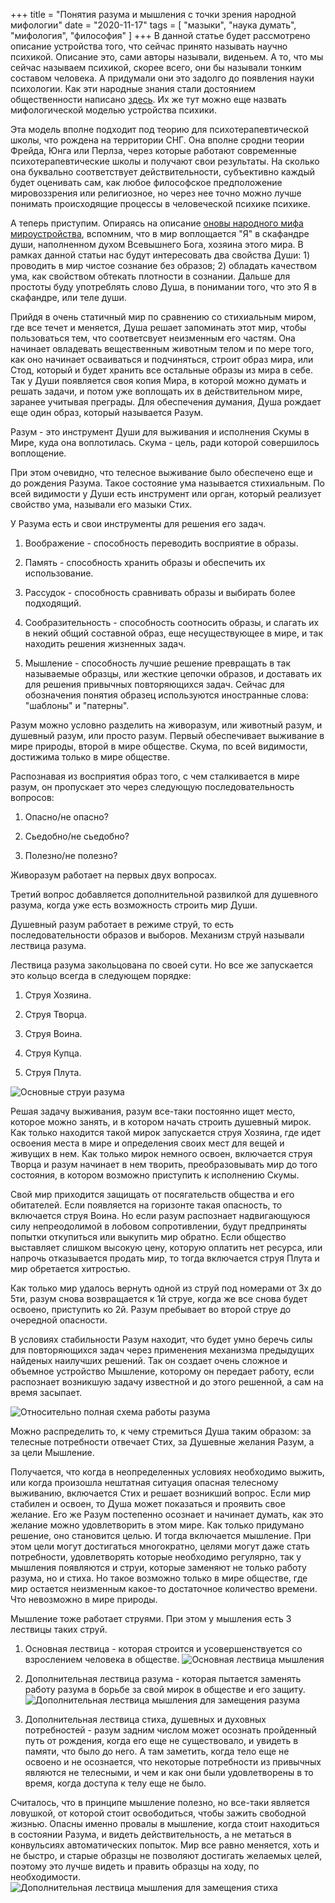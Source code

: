 +++
title = "Понятия разума и мышления с точки зрения народной мифологии"
date = "2020-11-17"
tags = [
    "мазыки",
    "наука думать",
    "мифология",
    "философия"
]
+++
В данной статье будет рассмотрено описание устройства того, что сейчас принято называть научно психикой. Описание это, сами авторы называли, виденьем. А то, что мы сейчас называем психикой, скорее всего, они бы называли тонким составом человека. А придумали они это задолго до появления науки психологии. Как эти народные знания стали достоянием общественности написано [здесь][1]. Их же тут можно еще назвать мифологической моделью устройства психики.

<!--more-->

Эта модель вполне подходит под теорию для психотерапевтической школы, что рождена на территории СНГ. Она вполне сродни теории Фрейда, Юнга или Перлза, через которые работают современные психотерапевтические школы и получают свои результаты. На сколько она буквально соответствует действительности, субъективно каждый будет оценивать сам, как любое философское предположение мировоззрения или религиозное, но через нее точно можно лучше понимать происходящие процессы в человеческой психике психике.

А теперь приступим. Опираясь на описание [оновы народного мифа мироустройства][2], вспомним, что в мир воплощается "Я" в скафандре души, наполненном духом Всевышнего Бога, хозяина этого мира.  В рамках данной статьи нас будут интересовать два свойства Души: 1) проводить в мир чистое сознание без образов; 2) обладать качеством ума, как свойством обтекать плотности в сознании.  Дальше для простоты буду употреблять слово Душа, в понимании того, что это Я в скафандре, или теле души.

Прийдя в очень статичный мир по сравнению со стихиальным миром, где все течет и меняется, Душа решает запоминать этот мир, чтобы пользоваться тем, что соответсвует неизменным его частям. Она начинает овладевать вещественным животным телом и по мере того, как оно начинает осваиваться и подчиняться, строит образ мира, или Стод, который и будет хранить все остальные образы из мира в себе. Так у Души появляется своя копия Мира, в которой можно думать и решать задачи, и потом уже воплощать их в действительном мире, заранее учитывая преграды. Для обеспечения думания, Душа рождает еще один образ, который называется Разум.

Разум - это инструмент Души для выживания и исполнения Скумы в Мире, куда она воплотилась. Скума - цель, ради которой совершилось воплощение.

При этом очевидно, что телесное выживание было обеспечено еще и до рождения Разума. Такое состояние ума называется стихиальным. По всей видимости у Души есть инструмент или орган, который реализует свойство ума, называли его мазыки Стих.

У Разума есть и свои инструменты для решения его задач. 

1. Воображение - способность переводить восприятие в образы.

2. Память - способность хранить образы и обеспечить их использование.

3. Рассудок - способность сравнивать образы и выбирать более подходящий.

4. Сообразительность - способность соотносить образы, и слагать их в некий общий составной образ, еще несуществующее в мире, и так находить решения жизненных задач.

5. Мышление - способность лучшие решение превращать в так называемые образцы, или жесткие цепочки образов, и доставать их для решения привычных повторяющихся задач. Сейчас для обозначения понятия образец используются иностранные слова: "шаблоны" и "патерны".

Разум можно условно разделить на живоразум, или животный разум, и душевный разум, или просто разум. Первый обеспечивает выживание в мире природы, второй в мире обществе. Скума, по всей видимости, достижима только в мире обществе.

Распознавая из восприятия образ того, с чем сталкивается в мире разум, он пропускает это через следующую последовательность вопросов:

1. Опасно/не опасно?

2. Сьедобно/не сьедобно?

3. Полезно/не полезно?

Живоразум работает на первых двух вопросах.

Третий вопрос добавляется дополнительной развилкой для душевного разума, когда уже есть возможность строить мир Души.

Душевный разум работает в режиме струй, то есть последовательности образов и выборов. Механизм струй называли лествица разума.

Лествица разума закольцована по своей сути. Но все же запускается это кольцо всегда в следующем порядке:

1. Струя Хозяина.

2. Струя Творца.

3. Струя Воина.

4. Струя Купца.

5. Струя Плута.

![Основные струи разума](/images/raz-and-mishl/razum-osnov.jpg)

Решая задачу выживания, разум все-таки постоянно ищет место, которое можно занять, и в котором начать строить душевный мирок. Как только находится такой мирок запускается струя Хозяина, где идет освоения места в мире и определения своих мест для вещей и живущих в нем. Как только мирок немного освоен, включается струя Творца и разум начинает в нем творить, преобразовывать мир до того состояния, в котором возможно приступить к исполнению Скумы.

Свой мир приходится защищать от посягательств общества и его обитателей. Если появляется на горизонте такая опасность, то включается струя Воина. Но если разум распознает надвигающуюся силу непреодолимой  в лобовом сопротивлении, будут предприняты попытки откупиться или выкупить мир обратно. Если общество выставляет слишком высокую цену, которую оплатить нет ресурса, или напрочь отказывается продать мир, то тогда включается струя Плута и мир обретается хитростью.

Как только мир удалось вернуть одной из струй под номерами от 3х до 5ти, разум снова возвращается к 1й струе, когда же все снова будет освоено, приступить ко 2й. Разум пребывает во второй струе до очередной опасности.

В условиях стабильности Разум находит, что будет умно беречь силы для повторяющихся задач через применения механизма предыдущих найденых наилучших решений. Так он создает очень сложное и объемное устройство Мышление, которому он передает работу, если распознает возникшую задачу известной и до этого решенной, а сам на время засыпает.

![Относительно полная схема работы разума](/images/raz-and-mishl/razum-shema-raboti.jpg)

Можно распределить то, к чему стремиться Душа таким образом: за телесные потребности отвечает Стих, за Душевные желания Разум, а за цели Мышление.

Получается, что когда в неопределенных условиях необходимо выжить, или когда произошла нештатная ситуация опасная телесному выживанию, включается Стих и решает возникший вопрос. Если мир стабилен и освоен, то Душа может показаться и проявить свое желание. Его же Разум постепенно осознает и начинает думать, как это желание можно удовлетворить в этом мире. Как только придумано решение, оно становится целью. И тогда включается мышление. При этом цели могут достигаться многократно, целями могут даже стать потребности, удовлетворять которые необходимо регулярно, так у мышления появляются и струи, которые заменяют не только работу разума, но и стиха. Но такое возможно только в мире обществе, где мир остается неизменным какое-то достаточное количество времени. Что невозможно в мире природы.

Мышление тоже работает струями. При этом у мышления есть 3 лествицы таких струй.

1. Основная лествица - которая строится и усовершенствуется со взрослением человека в обществе.
![Основная лествица мышления](/images/raz-and-mishl/mishl-osnov.jpg)

2. Дополнительная лествица разума - которая пытается заменять работу разума в борьбе за свой мирок в обществе и его защиту.
![Дополнительная лествица мышления для замещения разума](/images/raz-and-mishl/mishl-add-razum.jpg)

3. Дополнительная лествица стиха, душевных и духовных потребностей - разум задним числом может осознать пройденный путь от рождения, когда его еще не существовало, и увидеть в памяти, что было до него. А там заметить, когда тело еще не освоено и не осознается, что некоторые потребности из привычных являются не телесными, и чем и как они были удовлетворены в то время, когда доступа к телу еще не было. 

Считалось, что в принципе мышление полезно, но все-таки является ловушкой, от которой стоит освободиться, чтобы зажить свободной жизнью. Опасны именно провалы в мышление, когда стоит находиться в состоянии Разума, и видеть действительность, а не метаться в конвульсиях автоматических попыток. Мир все равно меняется, хоть и не быстро, и старые образцы не позволяют достигать желаемых целей, поэтому это лучше видеть и править образцы на ходу, по необходимости. 
![Дополнительная лествица мышления для замещения стиха](/images/raz-and-mishl/mishl-add-stih.jpg)


[1]: /post/author-relationship-to-shevtsov/
[2]: /post/found-folk-myth-universorder/